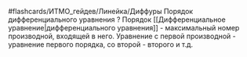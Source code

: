 #flashcards/ИТМО_гейдев/Линейка/Диффуры
Порядок дифференциального уравнения
?
Порядок [[Дифференциальное уравнение|дифференциального уравнения]] - максимальный номер производной, входящей в него. Уравнение с первой производной - уравнение первого порядка, со второй - второго и т.д.
